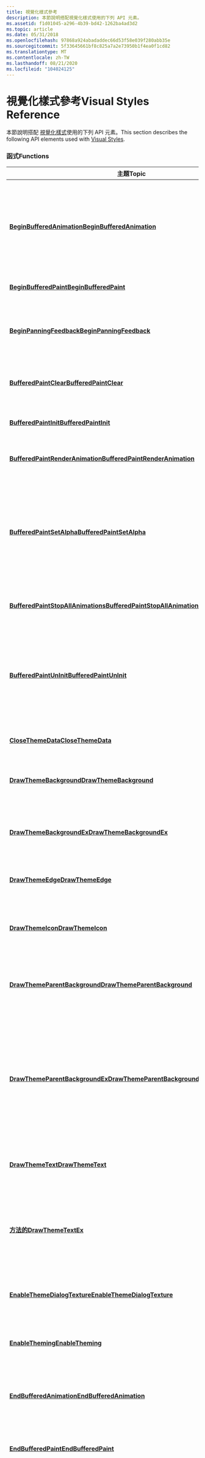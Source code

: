 ```yaml
---
title: 視覺化樣式參考
description: 本節說明搭配視覺化樣式使用的下列 API 元素。
ms.assetid: f1d01045-a296-4b39-bd42-1262ba4ad3d2
ms.topic: article
ms.date: 05/31/2018
ms.openlocfilehash: 97868a924abadaddec66d53f58e039f280abb35e
ms.sourcegitcommit: 5f33645661bf8c825a7a2e73950b1f4ea0f1cd82
ms.translationtype: MT
ms.contentlocale: zh-TW
ms.lasthandoff: 08/21/2020
ms.locfileid: "104024125"
---
```

# <a name="visual-styles-reference"></a><span data-ttu-id="941e0-103">視覺化樣式參考</span><span class="sxs-lookup"><span data-stu-id="941e0-103">Visual Styles Reference</span></span>

<span data-ttu-id="941e0-104">本節說明搭配 [視覺化樣式](themes-overview.md)使用的下列 API 元素。</span><span class="sxs-lookup"><span data-stu-id="941e0-104">This section describes the following API elements used with [Visual Styles](themes-overview.md).</span></span>

### <a name="functions"></a><span data-ttu-id="941e0-105">函式</span><span class="sxs-lookup"><span data-stu-id="941e0-105">Functions</span></span>



| <span data-ttu-id="941e0-106">主題</span><span class="sxs-lookup"><span data-stu-id="941e0-106">Topic</span></span>                                                                                  | <span data-ttu-id="941e0-107">目錄</span><span class="sxs-lookup"><span data-stu-id="941e0-107">Contents</span></span>                                                                                                                                                                                                                           |
|----------------------------------------------------------------------------------------|------------------------------------------------------------------------------------------------------------------------------------------------------------------------------------------------------------------------------------|
| [<span data-ttu-id="941e0-108">**BeginBufferedAnimation**</span><span class="sxs-lookup"><span data-stu-id="941e0-108">**BeginBufferedAnimation**</span></span>](/windows/desktop/api/Uxtheme/nf-uxtheme-beginbufferedanimation)                               | <span data-ttu-id="941e0-109">開始緩衝的動畫作業。</span><span class="sxs-lookup"><span data-stu-id="941e0-109">Begins a buffered animation operation.</span></span> <span data-ttu-id="941e0-110">動畫的組成是在指定的一段時間內，兩個緩衝區的內容之間的交叉淡化。</span><span class="sxs-lookup"><span data-stu-id="941e0-110">The animation consists of a cross-fade between the contents of two buffers over a specified period of time.</span></span> <br/>                                                                     |
| [<span data-ttu-id="941e0-111">**BeginBufferedPaint**</span><span class="sxs-lookup"><span data-stu-id="941e0-111">**BeginBufferedPaint**</span></span>](/windows/desktop/api/Uxtheme/nf-uxtheme-beginbufferedpaint)                                       | <span data-ttu-id="941e0-112">開始緩衝的繪製作業。</span><span class="sxs-lookup"><span data-stu-id="941e0-112">Begins a buffered paint operation.</span></span><br/>                                                                                                                                                                                      |
| [<span data-ttu-id="941e0-113">**BeginPanningFeedback**</span><span class="sxs-lookup"><span data-stu-id="941e0-113">**BeginPanningFeedback**</span></span>](/windows/desktop/api/Uxtheme/nf-uxtheme-beginpanningfeedback)                                   | <span data-ttu-id="941e0-114">通知系統傳送有關移動流覽手勢所影響之目標視窗的意見反應。</span><span class="sxs-lookup"><span data-stu-id="941e0-114">Notifies the system to send feedback about a target window affected by panning gestures.</span></span> <br/>                                                                                                                               |
| [<span data-ttu-id="941e0-115">**BufferedPaintClear**</span><span class="sxs-lookup"><span data-stu-id="941e0-115">**BufferedPaintClear**</span></span>](/windows/desktop/api/Uxtheme/nf-uxtheme-bufferedpaintclear)                                       | <span data-ttu-id="941e0-116">清除緩衝區中指定的矩形以 ARGB = {0,0,0,0} 。</span><span class="sxs-lookup"><span data-stu-id="941e0-116">Clears a specified rectangle in the buffer to ARGB = {0,0,0,0}.</span></span><br/>                                                                                                                                                         |
| [<span data-ttu-id="941e0-117">**BufferedPaintInit**</span><span class="sxs-lookup"><span data-stu-id="941e0-117">**BufferedPaintInit**</span></span>](/windows/desktop/api/Uxtheme/nf-uxtheme-bufferedpaintinit)                                         | <span data-ttu-id="941e0-118">初始化目前線程的緩衝繪製。</span><span class="sxs-lookup"><span data-stu-id="941e0-118">Initialize buffered painting for the current thread.</span></span><br/>                                                                                                                                                                    |
| [<span data-ttu-id="941e0-119">**BufferedPaintRenderAnimation**</span><span class="sxs-lookup"><span data-stu-id="941e0-119">**BufferedPaintRenderAnimation**</span></span>](/windows/desktop/api/Uxtheme/nf-uxtheme-bufferedpaintrenderanimation)                   | <span data-ttu-id="941e0-120">繪製緩衝油漆動畫的下一個畫面格。</span><span class="sxs-lookup"><span data-stu-id="941e0-120">Paints the next frame of a buffered paint animation.</span></span><br/>                                                                                                                                                                    |
| [<span data-ttu-id="941e0-121">**BufferedPaintSetAlpha**</span><span class="sxs-lookup"><span data-stu-id="941e0-121">**BufferedPaintSetAlpha**</span></span>](/windows/desktop/api/Uxtheme/nf-uxtheme-bufferedpaintsetalpha)                                 | <span data-ttu-id="941e0-122">將 Alpha 設定為給定矩形中的指定值。</span><span class="sxs-lookup"><span data-stu-id="941e0-122">Sets the alpha to a specified value in a given rectangle.</span></span> <span data-ttu-id="941e0-123">Alpha 會控制與緩衝區混合到目的地目標裝置內容 (DC) 時所套用的透明度量。</span><span class="sxs-lookup"><span data-stu-id="941e0-123">The alpha controls the amount of transparency applied when blending with the buffer onto the destination target device context (DC).</span></span> <br/>                         |
| [<span data-ttu-id="941e0-124">**BufferedPaintStopAllAnimations**</span><span class="sxs-lookup"><span data-stu-id="941e0-124">**BufferedPaintStopAllAnimations**</span></span>](/windows/desktop/api/Uxtheme/nf-uxtheme-bufferedpaintstopallanimations)               | <span data-ttu-id="941e0-125">停止指定視窗的所有緩衝動畫。</span><span class="sxs-lookup"><span data-stu-id="941e0-125">Stops all buffered animations for the given window.</span></span><br/>                                                                                                                                                                     |
| [<span data-ttu-id="941e0-126">**BufferedPaintUnInit**</span><span class="sxs-lookup"><span data-stu-id="941e0-126">**BufferedPaintUnInit**</span></span>](/windows/desktop/api/Uxtheme/nf-uxtheme-bufferedpaintuninit)                                     | <span data-ttu-id="941e0-127">關閉目前線程的已緩衝繪製。</span><span class="sxs-lookup"><span data-stu-id="941e0-127">Closes down buffered painting for the current thread.</span></span> <span data-ttu-id="941e0-128">不再需要呼叫 [**BeginBufferedPaint**](/windows/desktop/api/Uxtheme/nf-uxtheme-beginbufferedpaint)之後，呼叫 [**BufferedPaintInit**](/windows/desktop/api/Uxtheme/nf-uxtheme-bufferedpaintinit)的每個呼叫一次。</span><span class="sxs-lookup"><span data-stu-id="941e0-128">Called once for each call to [**BufferedPaintInit**](/windows/desktop/api/Uxtheme/nf-uxtheme-bufferedpaintinit) after calls to [**BeginBufferedPaint**](/windows/desktop/api/Uxtheme/nf-uxtheme-beginbufferedpaint) are no longer needed.</span></span><br/> |
| [<span data-ttu-id="941e0-129">**CloseThemeData**</span><span class="sxs-lookup"><span data-stu-id="941e0-129">**CloseThemeData**</span></span>](/windows/desktop/api/Uxtheme/nf-uxtheme-closethemedata)                                               | <span data-ttu-id="941e0-130">關閉主題資料控制碼。</span><span class="sxs-lookup"><span data-stu-id="941e0-130">Closes the theme data handle.</span></span><br/>                                                                                                                                                                                           |
| [<span data-ttu-id="941e0-131">**DrawThemeBackground**</span><span class="sxs-lookup"><span data-stu-id="941e0-131">**DrawThemeBackground**</span></span>](/windows/desktop/api/Uxtheme/nf-uxtheme-drawthemebackground)                                     | <span data-ttu-id="941e0-132">繪製指定控制群組件的視覺化樣式所定義的框線和填滿。</span><span class="sxs-lookup"><span data-stu-id="941e0-132">Draws the border and fill defined by the visual style for the specified control part.</span></span><br/>                                                                                                                                   |
| [<span data-ttu-id="941e0-133">**DrawThemeBackgroundEx**</span><span class="sxs-lookup"><span data-stu-id="941e0-133">**DrawThemeBackgroundEx**</span></span>](/windows/desktop/api/Uxtheme/nf-uxtheme-drawthemebackgroundex)                                 | <span data-ttu-id="941e0-134">繪製指定控制群組件的視覺化樣式所定義的背景影像。</span><span class="sxs-lookup"><span data-stu-id="941e0-134">Draws the background image defined by the visual style for the specified control part.</span></span><br/>                                                                                                                                  |
| [<span data-ttu-id="941e0-135">**DrawThemeEdge**</span><span class="sxs-lookup"><span data-stu-id="941e0-135">**DrawThemeEdge**</span></span>](/windows/desktop/api/Uxtheme/nf-uxtheme-drawthemeedge)                                                 | <span data-ttu-id="941e0-136">繪製由矩形的視覺化樣式所定義的一或多個邊緣。</span><span class="sxs-lookup"><span data-stu-id="941e0-136">Draws one or more edges defined by the visual style of a rectangle.</span></span><br/>                                                                                                                                                     |
| [<span data-ttu-id="941e0-137">**DrawThemeIcon**</span><span class="sxs-lookup"><span data-stu-id="941e0-137">**DrawThemeIcon**</span></span>](/windows/desktop/api/Uxtheme/nf-uxtheme-drawthemeicon)                                                 | <span data-ttu-id="941e0-138">使用視覺化樣式所定義的圖示效果，從影像清單中繪製影像。</span><span class="sxs-lookup"><span data-stu-id="941e0-138">Draws an image from an image list with the icon effect defined by the visual style.</span></span><br/>                                                                                                                                     |
| [<span data-ttu-id="941e0-139">**DrawThemeParentBackground**</span><span class="sxs-lookup"><span data-stu-id="941e0-139">**DrawThemeParentBackground**</span></span>](/windows/desktop/api/Uxtheme/nf-uxtheme-drawthemeparentbackground)                         | <span data-ttu-id="941e0-140">繪製部分透明或 Alpha 混合子控制項所涵蓋之父控制項的部分。</span><span class="sxs-lookup"><span data-stu-id="941e0-140">Draws the part of a parent control that is covered by a partially-transparent or alpha-blended child control.</span></span><br/>                                                                                                           |
| [<span data-ttu-id="941e0-141">**DrawThemeParentBackgroundEx**</span><span class="sxs-lookup"><span data-stu-id="941e0-141">**DrawThemeParentBackgroundEx**</span></span>](/windows/desktop/api/Uxtheme/nf-uxtheme-drawthemeparentbackgroundex)                     | <span data-ttu-id="941e0-142">由部分透明或 Alpha 混合的子控制項使用，以便在其顯示的前方繪製其父系的部分。</span><span class="sxs-lookup"><span data-stu-id="941e0-142">Used by partially-transparent or alpha-blended child controls to draw the part of their parent in front of which they appear.</span></span> <span data-ttu-id="941e0-143">傳送 WM \_ ERASEBKGND 訊息，後面接著 wm \_ PRINTCLIENT。</span><span class="sxs-lookup"><span data-stu-id="941e0-143">Sends a WM\_ERASEBKGND message followed by a WM\_PRINTCLIENT.</span></span><br/>                             |
| [<span data-ttu-id="941e0-144">**DrawThemeText**</span><span class="sxs-lookup"><span data-stu-id="941e0-144">**DrawThemeText**</span></span>](/windows/desktop/api/Uxtheme/nf-uxtheme-drawthemetext)                                                 | <span data-ttu-id="941e0-145">使用視覺化樣式所定義的色彩和字型來繪製文字。</span><span class="sxs-lookup"><span data-stu-id="941e0-145">Draws text using the color and font defined by the visual style.</span></span><br/>                                                                                                                                                        |
| [<span data-ttu-id="941e0-146">**方法的**</span><span class="sxs-lookup"><span data-stu-id="941e0-146">**DrawThemeTextEx**</span></span>](/windows/desktop/api/Uxtheme/nf-uxtheme-drawthemetextex)                                             | <span data-ttu-id="941e0-147">使用視覺化樣式所定義的色彩和字型來繪製文字。</span><span class="sxs-lookup"><span data-stu-id="941e0-147">Draws text using the color and font defined by the visual style.</span></span> <span data-ttu-id="941e0-148">藉由允許其他文字格式選項來擴充 [**DrawThemeText**](/windows/desktop/api/Uxtheme/nf-uxtheme-drawthemetext) 。</span><span class="sxs-lookup"><span data-stu-id="941e0-148">Extends [**DrawThemeText**](/windows/desktop/api/Uxtheme/nf-uxtheme-drawthemetext) by allowing additional text format options.</span></span><br/>                                                             |
| [<span data-ttu-id="941e0-149">**EnableThemeDialogTexture**</span><span class="sxs-lookup"><span data-stu-id="941e0-149">**EnableThemeDialogTexture**</span></span>](/windows/desktop/api/Uxtheme/nf-uxtheme-enablethemedialogtexture)                           | <span data-ttu-id="941e0-150">啟用或停用對話方塊視窗背景的視覺化樣式。</span><span class="sxs-lookup"><span data-stu-id="941e0-150">Enables or disables the visual style of a dialog window's background.</span></span><br/>                                                                                                                                                   |
| [<span data-ttu-id="941e0-151">**EnableTheming**</span><span class="sxs-lookup"><span data-stu-id="941e0-151">**EnableTheming**</span></span>](/windows/desktop/api/Uxtheme/nf-uxtheme-enabletheming)                                                 | <span data-ttu-id="941e0-152">在目前的和更新的會話中，啟用或停用目前使用者的視覺化樣式。</span><span class="sxs-lookup"><span data-stu-id="941e0-152">Enables or disables visual styles for the current user in the current and later sessions.</span></span><br/>                                                                                                                               |
| [<span data-ttu-id="941e0-153">**EndBufferedAnimation**</span><span class="sxs-lookup"><span data-stu-id="941e0-153">**EndBufferedAnimation**</span></span>](/windows/desktop/api/Uxtheme/nf-uxtheme-endbufferedanimation)                                   | <span data-ttu-id="941e0-154">呈現緩衝動畫作業的第一個畫面格，並啟動動畫計時器。</span><span class="sxs-lookup"><span data-stu-id="941e0-154">Renders the first frame of a buffered animation operation and starts the animation timer.</span></span><br/>                                                                                                                               |
| [<span data-ttu-id="941e0-155">**EndBufferedPaint**</span><span class="sxs-lookup"><span data-stu-id="941e0-155">**EndBufferedPaint**</span></span>](/windows/desktop/api/Uxtheme/nf-uxtheme-endbufferedpaint)                                           | <span data-ttu-id="941e0-156">完成已緩衝處理的繪製作業，並釋出相關聯的緩衝油漆控制碼。</span><span class="sxs-lookup"><span data-stu-id="941e0-156">Completes a buffered paint operation and frees the associated buffered paint handle.</span></span><br/>                                                                                                                                    |
| [<span data-ttu-id="941e0-157">**EndPanningFeedback**</span><span class="sxs-lookup"><span data-stu-id="941e0-157">**EndPanningFeedback**</span></span>](/windows/desktop/api/Uxtheme/nf-uxtheme-endpanningfeedback)                                       | <span data-ttu-id="941e0-158">終止正在處理或由 [**BeginPanningFeedback**](/windows/desktop/api/Uxtheme/nf-uxtheme-beginpanningfeedback) 和 [**UpdatePanningFeedback**](/windows/desktop/api/Uxtheme/nf-uxtheme-updatepanningfeedback)設定的任何現有動畫。</span><span class="sxs-lookup"><span data-stu-id="941e0-158">Terminates any existing animation that was in process or set up by [**BeginPanningFeedback**](/windows/desktop/api/Uxtheme/nf-uxtheme-beginpanningfeedback) and [**UpdatePanningFeedback**](/windows/desktop/api/Uxtheme/nf-uxtheme-updatepanningfeedback).</span></span> <br/>                                    |
| [<span data-ttu-id="941e0-159">**GetBufferedPaintBits**</span><span class="sxs-lookup"><span data-stu-id="941e0-159">**GetBufferedPaintBits**</span></span>](/windows/desktop/api/Uxtheme/nf-uxtheme-getbufferedpaintbits)                                   | <span data-ttu-id="941e0-160">如果緩衝區是與裝置無關的點陣圖 (DIB) ，則擷取緩衝區點陣圖的指標。</span><span class="sxs-lookup"><span data-stu-id="941e0-160">Retrieves a pointer to the buffer bitmap if the buffer is a device-independent bitmap (DIB).</span></span><br/>                                                                                                                            |
| [<span data-ttu-id="941e0-161">**GetBufferedPaintDC**</span><span class="sxs-lookup"><span data-stu-id="941e0-161">**GetBufferedPaintDC**</span></span>](/windows/desktop/api/Uxtheme/nf-uxtheme-getbufferedpaintdc)                                       | <span data-ttu-id="941e0-162">取得油漆 DC。</span><span class="sxs-lookup"><span data-stu-id="941e0-162">Gets the paint DC.</span></span> <span data-ttu-id="941e0-163">這是 [**BeginBufferedPaint**](/windows/desktop/api/Uxtheme/nf-uxtheme-beginbufferedpaint)所取出的相同值。</span><span class="sxs-lookup"><span data-stu-id="941e0-163">This is the same value retrieved by [**BeginBufferedPaint**](/windows/desktop/api/Uxtheme/nf-uxtheme-beginbufferedpaint).</span></span><br/>                                                                                                                |
| [<span data-ttu-id="941e0-164">**GetBufferedPaintTargetDC**</span><span class="sxs-lookup"><span data-stu-id="941e0-164">**GetBufferedPaintTargetDC**</span></span>](/windows/desktop/api/Uxtheme/nf-uxtheme-getbufferedpainttargetdc)                           | <span data-ttu-id="941e0-165">抓取目標 DC。</span><span class="sxs-lookup"><span data-stu-id="941e0-165">Retrieves the target DC.</span></span> <br/>                                                                                                                                                                                               |
| [<span data-ttu-id="941e0-166">**GetBufferedPaintTargetRect**</span><span class="sxs-lookup"><span data-stu-id="941e0-166">**GetBufferedPaintTargetRect**</span></span>](/windows/desktop/api/Uxtheme/nf-uxtheme-getbufferedpainttargetrect)                       | <span data-ttu-id="941e0-167">抓取 BeginBufferedPaint 所指定的目標矩形。</span><span class="sxs-lookup"><span data-stu-id="941e0-167">Retrieves the target rectangle specified by BeginBufferedPaint.</span></span><br/>                                                                                                                                                         |
| [<span data-ttu-id="941e0-168">**GetCurrentThemeName**</span><span class="sxs-lookup"><span data-stu-id="941e0-168">**GetCurrentThemeName**</span></span>](/windows/desktop/api/Uxtheme/nf-uxtheme-getcurrentthemename)                                     | <span data-ttu-id="941e0-169">抓取目前視覺效果樣式的名稱，並選擇性地取出色彩配置名稱和大小名稱。</span><span class="sxs-lookup"><span data-stu-id="941e0-169">Retrieves the name of the current visual style, and optionally retrieves the color scheme name and size name.</span></span><br/>                                                                                                           |
| [<span data-ttu-id="941e0-170">**GetThemeAppProperties**</span><span class="sxs-lookup"><span data-stu-id="941e0-170">**GetThemeAppProperties**</span></span>](/windows/desktop/api/Uxtheme/nf-uxtheme-getthemeappproperties)                                 | <span data-ttu-id="941e0-171">抓取可控制如何在目前應用程式中套用視覺化樣式的屬性旗標。</span><span class="sxs-lookup"><span data-stu-id="941e0-171">Retrieves the property flags that control how visual styles are applied in the current application.</span></span><br/>                                                                                                                     |
| [<span data-ttu-id="941e0-172">**GetThemeBackgroundContentRect**</span><span class="sxs-lookup"><span data-stu-id="941e0-172">**GetThemeBackgroundContentRect**</span></span>](/windows/desktop/api/Uxtheme/nf-uxtheme-getthemebackgroundcontentrect)                 | <span data-ttu-id="941e0-173">針對視覺效果樣式所定義的背景，抓取內容區域的大小。</span><span class="sxs-lookup"><span data-stu-id="941e0-173">Retrieves the size of the content area for the background defined by the visual style.</span></span><br/>                                                                                                                                  |
| [<span data-ttu-id="941e0-174">**GetThemeBackgroundExtent**</span><span class="sxs-lookup"><span data-stu-id="941e0-174">**GetThemeBackgroundExtent**</span></span>](/windows/desktop/api/Uxtheme/nf-uxtheme-getthemebackgroundextent)                           | <span data-ttu-id="941e0-175">根據指定的內容區域，計算背景的大小和位置（視覺化樣式所定義）。</span><span class="sxs-lookup"><span data-stu-id="941e0-175">Calculates the size and location of the background, defined by the visual style, given the content area.</span></span><br/>                                                                                                                |
| [<span data-ttu-id="941e0-176">**GetThemeBackgroundRegion**</span><span class="sxs-lookup"><span data-stu-id="941e0-176">**GetThemeBackgroundRegion**</span></span>](/windows/desktop/api/Uxtheme/nf-uxtheme-getthemebackgroundregion)                           | <span data-ttu-id="941e0-177">針對以指定矩形限定的一般或部分透明背景計算區域。</span><span class="sxs-lookup"><span data-stu-id="941e0-177">Computes the region for a regular or partially transparent background that is bounded by a specified rectangle.</span></span><br/>                                                                                                         |
| [<span data-ttu-id="941e0-178">**GetThemeBitmap**</span><span class="sxs-lookup"><span data-stu-id="941e0-178">**GetThemeBitmap**</span></span>](/windows/desktop/api/Uxtheme/nf-uxtheme-getthemebitmap)                                               | <span data-ttu-id="941e0-179">抓取與特定主題、元件、狀態和屬性相關聯的點陣圖。</span><span class="sxs-lookup"><span data-stu-id="941e0-179">Retrieves the bitmap associated with a particular theme, part, state, and property.</span></span><br/>                                                                                                                                     |
| [<span data-ttu-id="941e0-180">**GetThemeBool**</span><span class="sxs-lookup"><span data-stu-id="941e0-180">**GetThemeBool**</span></span>](/windows/desktop/api/Uxtheme/nf-uxtheme-getthemebool)                                                   | <span data-ttu-id="941e0-181">從主題資料的 SysMetrics 區段中，抓取 **BOOL** 屬性的值。</span><span class="sxs-lookup"><span data-stu-id="941e0-181">Retrieves the value of a **BOOL** property from the SysMetrics section of theme data.</span></span><br/>                                                                                                                                   |
| [<span data-ttu-id="941e0-182">**GetThemeColor**</span><span class="sxs-lookup"><span data-stu-id="941e0-182">**GetThemeColor**</span></span>](/windows/desktop/api/Uxtheme/nf-uxtheme-getthemecolor)                                                 | <span data-ttu-id="941e0-183">抓取 color 屬性的值。</span><span class="sxs-lookup"><span data-stu-id="941e0-183">Retrieves the value of a color property.</span></span><br/>                                                                                                                                                                                |
| [<span data-ttu-id="941e0-184">**GetThemeDocumentationProperty**</span><span class="sxs-lookup"><span data-stu-id="941e0-184">**GetThemeDocumentationProperty**</span></span>](/windows/desktop/api/Uxtheme/nf-uxtheme-getthemedocumentationproperty)                 | <span data-ttu-id="941e0-185">從指定主題檔案的檔區段中，抓取主題屬性的值。</span><span class="sxs-lookup"><span data-stu-id="941e0-185">Retrieves the value for a theme property from the documentation section of the specified theme file.</span></span><br/>                                                                                                                    |
| [<span data-ttu-id="941e0-186">**GetThemeEnumValue**</span><span class="sxs-lookup"><span data-stu-id="941e0-186">**GetThemeEnumValue**</span></span>](/windows/desktop/api/Uxtheme/nf-uxtheme-getthemeenumvalue)                                         | <span data-ttu-id="941e0-187">捕獲列舉型別屬性的值。</span><span class="sxs-lookup"><span data-stu-id="941e0-187">Retrieves the value of an enumerated type property.</span></span><br/>                                                                                                                                                                     |
| [<span data-ttu-id="941e0-188">**GetThemeFilename**</span><span class="sxs-lookup"><span data-stu-id="941e0-188">**GetThemeFilename**</span></span>](/windows/desktop/api/Uxtheme/nf-uxtheme-getthemefilename)                                           | <span data-ttu-id="941e0-189">捕獲 filename 屬性的值。</span><span class="sxs-lookup"><span data-stu-id="941e0-189">Retrieves the value of a filename property.</span></span><br/>                                                                                                                                                                             |
| [<span data-ttu-id="941e0-190">**GetThemeFont**</span><span class="sxs-lookup"><span data-stu-id="941e0-190">**GetThemeFont**</span></span>](/windows/desktop/api/Uxtheme/nf-uxtheme-getthemefont)                                                   | <span data-ttu-id="941e0-191">抓取字型屬性的值。</span><span class="sxs-lookup"><span data-stu-id="941e0-191">Retrieves the value of a font property.</span></span> <br/>                                                                                                                                                                                |
| [<span data-ttu-id="941e0-192">**GetThemeInt**</span><span class="sxs-lookup"><span data-stu-id="941e0-192">**GetThemeInt**</span></span>](/windows/desktop/api/Uxtheme/nf-uxtheme-getthemeint)                                                     | <span data-ttu-id="941e0-193">捕獲 **int** 屬性的值。</span><span class="sxs-lookup"><span data-stu-id="941e0-193">Retrieves the value of an **int** property.</span></span><br/>                                                                                                                                                                             |
| [<span data-ttu-id="941e0-194">**GetThemeIntList**</span><span class="sxs-lookup"><span data-stu-id="941e0-194">**GetThemeIntList**</span></span>](/windows/desktop/api/UxTheme/nf-uxtheme-getthemeintlist)                                             | <span data-ttu-id="941e0-195">從視覺化樣式抓取 **int** 資料的清單。</span><span class="sxs-lookup"><span data-stu-id="941e0-195">Retrieves a list of **int** data from a visual style.</span></span><br/>                                                                                                                                                                   |
| [<span data-ttu-id="941e0-196">**GetThemeMargins**</span><span class="sxs-lookup"><span data-stu-id="941e0-196">**GetThemeMargins**</span></span>](/windows/desktop/api/Uxtheme/nf-uxtheme-getthememargins)                                             | <span data-ttu-id="941e0-197">抓取 [**邊界**](/windows/desktop/api/Uxtheme/ns-uxtheme-margins) 屬性的值。</span><span class="sxs-lookup"><span data-stu-id="941e0-197">Retrieves the value of a [**MARGINS**](/windows/desktop/api/Uxtheme/ns-uxtheme-margins) property.</span></span><br/>                                                                                                                                                           |
| [<span data-ttu-id="941e0-198">**GetThemeMetric**</span><span class="sxs-lookup"><span data-stu-id="941e0-198">**GetThemeMetric**</span></span>](/windows/desktop/api/Uxtheme/nf-uxtheme-getthememetric)                                               | <span data-ttu-id="941e0-199">抓取度量屬性的值。</span><span class="sxs-lookup"><span data-stu-id="941e0-199">Retrieves the value of a metric property.</span></span><br/>                                                                                                                                                                               |
| [<span data-ttu-id="941e0-200">**GetThemePartSize**</span><span class="sxs-lookup"><span data-stu-id="941e0-200">**GetThemePartSize**</span></span>](/windows/desktop/api/Uxtheme/nf-uxtheme-getthemepartsize)                                           | <span data-ttu-id="941e0-201">計算視覺化樣式所定義之元件的原始大小。</span><span class="sxs-lookup"><span data-stu-id="941e0-201">Calculates the original size of the part defined by a visual style.</span></span><br/>                                                                                                                                                     |
| [<span data-ttu-id="941e0-202">**GetThemePosition**</span><span class="sxs-lookup"><span data-stu-id="941e0-202">**GetThemePosition**</span></span>](/windows/desktop/api/Uxtheme/nf-uxtheme-getthemeposition)                                           | <span data-ttu-id="941e0-203">捕獲 position 屬性的值。</span><span class="sxs-lookup"><span data-stu-id="941e0-203">Retrieves the value of a position property.</span></span><br/>                                                                                                                                                                             |
| [<span data-ttu-id="941e0-204">**GetThemePropertyOrigin**</span><span class="sxs-lookup"><span data-stu-id="941e0-204">**GetThemePropertyOrigin**</span></span>](/windows/desktop/api/Uxtheme/nf-uxtheme-getthemepropertyorigin)                               | <span data-ttu-id="941e0-205">抓取屬性之主題屬性定義的位置。</span><span class="sxs-lookup"><span data-stu-id="941e0-205">Retrieves the location of the theme property definition for a property.</span></span> <br/>                                                                                                                                                |
| [<span data-ttu-id="941e0-206">**GetThemeRect**</span><span class="sxs-lookup"><span data-stu-id="941e0-206">**GetThemeRect**</span></span>](/windows/desktop/api/Uxtheme/nf-uxtheme-getthemerect)                                                   | <span data-ttu-id="941e0-207">抓取 [**RECT**](/previous-versions//dd162897(v=vs.85)) 屬性的值。</span><span class="sxs-lookup"><span data-stu-id="941e0-207">Retrieves the value of a [**RECT**](/previous-versions//dd162897(v=vs.85)) property.</span></span><br/>                                                                                                                                                                 |
| [<span data-ttu-id="941e0-208">**GetThemeStream**</span><span class="sxs-lookup"><span data-stu-id="941e0-208">**GetThemeStream**</span></span>](/windows/desktop/api/Uxtheme/nf-uxtheme-getthemestream)                                               | <span data-ttu-id="941e0-209">從指定的元件、狀態和屬性開始，抓取對應至指定之主題的資料流程。</span><span class="sxs-lookup"><span data-stu-id="941e0-209">Retrieves a data stream corresponding to a specified theme, starting from a specified part, state, and property.</span></span><br/>                                                                                                        |
| [<span data-ttu-id="941e0-210">**GetThemeString**</span><span class="sxs-lookup"><span data-stu-id="941e0-210">**GetThemeString**</span></span>](/windows/desktop/api/Uxtheme/nf-uxtheme-getthemestring)                                               | <span data-ttu-id="941e0-211">抓取字串屬性的值。</span><span class="sxs-lookup"><span data-stu-id="941e0-211">Retrieves the value of a string property.</span></span><br/>                                                                                                                                                                               |
| [<span data-ttu-id="941e0-212">**GetThemeSysBool**</span><span class="sxs-lookup"><span data-stu-id="941e0-212">**GetThemeSysBool**</span></span>](/windows/desktop/api/Uxtheme/nf-uxtheme-getthemesysbool)                                             | <span data-ttu-id="941e0-213">捕獲系統度量的布林值。</span><span class="sxs-lookup"><span data-stu-id="941e0-213">Retrieves the Boolean value of a system metric.</span></span><br/>                                                                                                                                                                         |
| [<span data-ttu-id="941e0-214">**GetThemeSysColor**</span><span class="sxs-lookup"><span data-stu-id="941e0-214">**GetThemeSysColor**</span></span>](/windows/desktop/api/Uxtheme/nf-uxtheme-getthemesyscolor)                                           | <span data-ttu-id="941e0-215">捕獲系統色彩的值。</span><span class="sxs-lookup"><span data-stu-id="941e0-215">Retrieves the value of a system color.</span></span><br/>                                                                                                                                                                                  |
| [<span data-ttu-id="941e0-216">**GetThemeSysColorBrush**</span><span class="sxs-lookup"><span data-stu-id="941e0-216">**GetThemeSysColorBrush**</span></span>](/windows/desktop/api/Uxtheme/nf-uxtheme-getthemesyscolorbrush)                                 | <span data-ttu-id="941e0-217">捕獲系統色彩筆刷。</span><span class="sxs-lookup"><span data-stu-id="941e0-217">Retrieves a system color brush.</span></span><br/>                                                                                                                                                                                         |
| [<span data-ttu-id="941e0-218">**GetThemeSysFont**</span><span class="sxs-lookup"><span data-stu-id="941e0-218">**GetThemeSysFont**</span></span>](/windows/desktop/api/Uxtheme/nf-uxtheme-getthemesysfont)                                             | <span data-ttu-id="941e0-219">捕獲系統字型的 [**LOGFONT**](/windows/win32/api/wingdi/ns-wingdi-logfonta) 。</span><span class="sxs-lookup"><span data-stu-id="941e0-219">Retrieves the [**LOGFONT**](/windows/win32/api/wingdi/ns-wingdi-logfonta) of a system font.</span></span><br/>                                                                                                                                                              |
| [<span data-ttu-id="941e0-220">**GetThemeSysInt**</span><span class="sxs-lookup"><span data-stu-id="941e0-220">**GetThemeSysInt**</span></span>](/windows/desktop/api/Uxtheme/nf-uxtheme-getthemesysint)                                               | <span data-ttu-id="941e0-221">捕獲系統 **int** 的值。</span><span class="sxs-lookup"><span data-stu-id="941e0-221">Retrieves the value of a system **int**.</span></span> <br/>                                                                                                                                                                               |
| [<span data-ttu-id="941e0-222">**GetThemeSysSize**</span><span class="sxs-lookup"><span data-stu-id="941e0-222">**GetThemeSysSize**</span></span>](/windows/desktop/api/Uxtheme/nf-uxtheme-getthemesyssize)                                             | <span data-ttu-id="941e0-223">從主題資料抓取系統大小度量的值。</span><span class="sxs-lookup"><span data-stu-id="941e0-223">Retrieves the value of a system size metric from theme data.</span></span><br/>                                                                                                                                                            |
| [<span data-ttu-id="941e0-224">**GetThemeSysString**</span><span class="sxs-lookup"><span data-stu-id="941e0-224">**GetThemeSysString**</span></span>](/windows/desktop/api/Uxtheme/nf-uxtheme-getthemesysstring)                                         | <span data-ttu-id="941e0-225">捕獲系統字串的值。</span><span class="sxs-lookup"><span data-stu-id="941e0-225">Retrieves the value of a system string.</span></span> <br/>                                                                                                                                                                                |
| [<span data-ttu-id="941e0-226">**GetThemeTextExtent**</span><span class="sxs-lookup"><span data-stu-id="941e0-226">**GetThemeTextExtent**</span></span>](/windows/desktop/api/Uxtheme/nf-uxtheme-getthemetextextent)                                       | <span data-ttu-id="941e0-227">當以視覺化樣式字型呈現時，計算指定文字的大小和位置。</span><span class="sxs-lookup"><span data-stu-id="941e0-227">Calculates the size and location of the specified text when rendered in the visual style font.</span></span><br/>                                                                                                                          |
| [<span data-ttu-id="941e0-228">**GetThemeTextMetrics**</span><span class="sxs-lookup"><span data-stu-id="941e0-228">**GetThemeTextMetrics**</span></span>](/windows/desktop/api/Uxtheme/nf-uxtheme-getthemetextmetrics)                                     | <span data-ttu-id="941e0-229">抓取特定元件的視覺化樣式所指定字型的相關資訊。</span><span class="sxs-lookup"><span data-stu-id="941e0-229">Retrieves information about the font specified by a visual style for a particular part.</span></span><br/>                                                                                                                                 |
| [<span data-ttu-id="941e0-230">**GetThemeTransitionDuration**</span><span class="sxs-lookup"><span data-stu-id="941e0-230">**GetThemeTransitionDuration**</span></span>](/windows/desktop/api/Uxtheme/nf-uxtheme-getthemetransitionduration)                       | <span data-ttu-id="941e0-231">取得指定之轉換的持續時間。</span><span class="sxs-lookup"><span data-stu-id="941e0-231">Gets the duration for the specified transition.</span></span><br/>                                                                                                                                                                         |
| [<span data-ttu-id="941e0-232">**GetWindowTheme**</span><span class="sxs-lookup"><span data-stu-id="941e0-232">**GetWindowTheme**</span></span>](/windows/desktop/api/Uxtheme/nf-uxtheme-getwindowtheme)                                               | <span data-ttu-id="941e0-233">抓取已套用視覺化樣式之視窗的主題控制碼。</span><span class="sxs-lookup"><span data-stu-id="941e0-233">Retrieves a theme handle to a window that has visual styles applied.</span></span><br/>                                                                                                                                                    |
| [<span data-ttu-id="941e0-234">**HitTestThemeBackground**</span><span class="sxs-lookup"><span data-stu-id="941e0-234">**HitTestThemeBackground**</span></span>](/windows/desktop/api/Uxtheme/nf-uxtheme-hittestthemebackground)                               | <span data-ttu-id="941e0-235">抓取視覺化樣式所指定背景中某個點的點擊測試程式碼。</span><span class="sxs-lookup"><span data-stu-id="941e0-235">Retrieves a hit test code for a point in the background specified by a visual style.</span></span><br/>                                                                                                                                    |
| [<span data-ttu-id="941e0-236">**IsAppThemed**</span><span class="sxs-lookup"><span data-stu-id="941e0-236">**IsAppThemed**</span></span>](/windows/desktop/api/Uxtheme/nf-uxtheme-isappthemed)                                                     | <span data-ttu-id="941e0-237">報告目前應用程式的使用者介面是否使用視覺化樣式來顯示。</span><span class="sxs-lookup"><span data-stu-id="941e0-237">Reports whether the current application's user interface displays using visual styles.</span></span><br/>                                                                                                                                  |
| [<span data-ttu-id="941e0-238">**IsCompositionActive**</span><span class="sxs-lookup"><span data-stu-id="941e0-238">**IsCompositionActive**</span></span>](/windows/desktop/api/Uxtheme/nf-uxtheme-iscompositionactive)                                     | <span data-ttu-id="941e0-239">判斷主題是否可使用桌面視窗管理員 (DWM) 組合效果。</span><span class="sxs-lookup"><span data-stu-id="941e0-239">Determines whether Desktop Window Manager (DWM) composition effects are available to the theme.</span></span><br/>                                                                                                                         |
| [<span data-ttu-id="941e0-240">**IsThemeActive**</span><span class="sxs-lookup"><span data-stu-id="941e0-240">**IsThemeActive**</span></span>](/windows/desktop/api/Uxtheme/nf-uxtheme-isthemeactive)                                                 | <span data-ttu-id="941e0-241">測試目前應用程式的視覺化樣式是否為作用中。</span><span class="sxs-lookup"><span data-stu-id="941e0-241">Tests if a visual style for the current application is active.</span></span><br/>                                                                                                                                                          |
| [<span data-ttu-id="941e0-242">**IsThemeBackgroundPartiallyTransparent**</span><span class="sxs-lookup"><span data-stu-id="941e0-242">**IsThemeBackgroundPartiallyTransparent**</span></span>](/windows/desktop/api/Uxtheme/nf-uxtheme-isthemebackgroundpartiallytransparent) | <span data-ttu-id="941e0-243">抓取視覺化樣式指定的背景是否有透明片段或 Alpha 混合的部分。</span><span class="sxs-lookup"><span data-stu-id="941e0-243">Retrieves whether the background specified by the visual style has transparent pieces or alpha-blended pieces.</span></span><br/>                                                                                                          |
| [<span data-ttu-id="941e0-244">**IsThemeDialogTextureEnabled**</span><span class="sxs-lookup"><span data-stu-id="941e0-244">**IsThemeDialogTextureEnabled**</span></span>](/windows/desktop/api/Uxtheme/nf-uxtheme-isthemedialogtextureenabled)                     | <span data-ttu-id="941e0-245">報告指定的交談視窗是否支援背景紋理。</span><span class="sxs-lookup"><span data-stu-id="941e0-245">Reports whether a specified dialog window supports background texturing.</span></span><br/>                                                                                                                                                |
| [<span data-ttu-id="941e0-246">**IsThemePartDefined**</span><span class="sxs-lookup"><span data-stu-id="941e0-246">**IsThemePartDefined**</span></span>](/windows/desktop/api/Uxtheme/nf-uxtheme-isthemepartdefined)                                       | <span data-ttu-id="941e0-247">抓取視覺化樣式是否已針對指定的元件和狀態定義參數。</span><span class="sxs-lookup"><span data-stu-id="941e0-247">Retrieves whether a visual style has defined parameters for the specified part and state.</span></span><br/>                                                                                                                               |
| [<span data-ttu-id="941e0-248">**OpenThemeData**</span><span class="sxs-lookup"><span data-stu-id="941e0-248">**OpenThemeData**</span></span>](/windows/desktop/api/Uxtheme/nf-uxtheme-openthemedata)                                                 | <span data-ttu-id="941e0-249">開啟視窗和其相關聯類別的主題資料。</span><span class="sxs-lookup"><span data-stu-id="941e0-249">Opens the theme data for a window and its associated class.</span></span><br/>                                                                                                                                                             |
| [<span data-ttu-id="941e0-250">**OpenThemeDataEx**</span><span class="sxs-lookup"><span data-stu-id="941e0-250">**OpenThemeDataEx**</span></span>](/windows/desktop/api/Uxtheme/nf-uxtheme-openthemedataex)                                             | <span data-ttu-id="941e0-251">開啟與指定主題類別的視窗相關聯的主題資料。</span><span class="sxs-lookup"><span data-stu-id="941e0-251">Opens the theme data associated with a window for specified theme classes.</span></span><br/>                                                                                                                                              |
| [<span data-ttu-id="941e0-252">**SetThemeAppProperties**</span><span class="sxs-lookup"><span data-stu-id="941e0-252">**SetThemeAppProperties**</span></span>](/windows/desktop/api/Uxtheme/nf-uxtheme-setthemeappproperties)                                 | <span data-ttu-id="941e0-253">設定旗標，以決定如何在呼叫的應用程式中執行視覺樣式。</span><span class="sxs-lookup"><span data-stu-id="941e0-253">Sets the flags that determine how visual styles are implemented in the calling application.</span></span><br/>                                                                                                                             |
| [<span data-ttu-id="941e0-254">**SetWindowTheme**</span><span class="sxs-lookup"><span data-stu-id="941e0-254">**SetWindowTheme**</span></span>](/windows/desktop/api/Uxtheme/nf-uxtheme-setwindowtheme)                                               | <span data-ttu-id="941e0-255">使視窗使用的視覺效果樣式資訊集合，與類別一般使用的不同。</span><span class="sxs-lookup"><span data-stu-id="941e0-255">Causes a window to use a different set of visual style information than its class normally uses.</span></span><br/>                                                                                                                        |
| [<span data-ttu-id="941e0-256">**SetWindowThemeAttribute**</span><span class="sxs-lookup"><span data-stu-id="941e0-256">**SetWindowThemeAttribute**</span></span>](/windows/desktop/api/Uxtheme/nf-uxtheme-setwindowthemeattribute)                             | <span data-ttu-id="941e0-257">設定屬性，以控制如何將視覺效果樣式套用至指定的視窗。</span><span class="sxs-lookup"><span data-stu-id="941e0-257">Sets attributes to control how visual styles are applied to a specified window.</span></span><br/>                                                                                                                                         |
| [<span data-ttu-id="941e0-258">**SetWindowThemeNonClientAttributes**</span><span class="sxs-lookup"><span data-stu-id="941e0-258">**SetWindowThemeNonClientAttributes**</span></span>](/windows/desktop/api/Uxtheme/nf-uxtheme-setwindowthemenonclientattributes)         | <span data-ttu-id="941e0-259">設定非用戶端屬性，以控制如何將視覺效果樣式套用至指定的視窗。</span><span class="sxs-lookup"><span data-stu-id="941e0-259">Sets non-client attributes to control how visual styles are applied to a specified window.</span></span><br/>                                                                                                                              |
| [<span data-ttu-id="941e0-260">**UpdatePanningFeedback**</span><span class="sxs-lookup"><span data-stu-id="941e0-260">**UpdatePanningFeedback**</span></span>](/windows/desktop/api/Uxtheme/nf-uxtheme-updatepanningfeedback)                                 | <span data-ttu-id="941e0-261">針對移動流覽手勢所產生的視窗，更新其狀態的用戶端。</span><span class="sxs-lookup"><span data-stu-id="941e0-261">Updates clients about state of a window resulting from a panning gesture.</span></span> <span data-ttu-id="941e0-262">只有在 [**BeginPanningFeedback**](/windows/desktop/api/Uxtheme/nf-uxtheme-beginpanningfeedback) 呼叫之後，才能呼叫此函式。</span><span class="sxs-lookup"><span data-stu-id="941e0-262">This function can only be called after a [**BeginPanningFeedback**](/windows/desktop/api/Uxtheme/nf-uxtheme-beginpanningfeedback) call.</span></span><br/>                                           |



 

### <a name="visual-styles-structures"></a><span data-ttu-id="941e0-263">視覺化樣式結構</span><span class="sxs-lookup"><span data-stu-id="941e0-263">Visual Styles Structures</span></span>



| <span data-ttu-id="941e0-264">主題</span><span class="sxs-lookup"><span data-stu-id="941e0-264">Topic</span></span>                                             | <span data-ttu-id="941e0-265">目錄</span><span class="sxs-lookup"><span data-stu-id="941e0-265">Contents</span></span>                                                                                                                                                      |
|---------------------------------------------------|---------------------------------------------------------------------------------------------------------------------------------------------------------------|
| [<span data-ttu-id="941e0-266">**BP \_ ANIMATIONPARAMS**</span><span class="sxs-lookup"><span data-stu-id="941e0-266">**BP\_ANIMATIONPARAMS**</span></span>](/windows/desktop/api/Uxtheme/ns-uxtheme-bp_animationparams) | <span data-ttu-id="941e0-267">定義 [**BeginBufferedPaint**](/windows/desktop/api/Uxtheme/nf-uxtheme-beginbufferedpaint)所使用之 [**BP \_ PAINTPARAMS**](/windows/desktop/api/Uxtheme/ns-uxtheme-bp_paintparams)結構的動畫參數。</span><span class="sxs-lookup"><span data-stu-id="941e0-267">Defines animation parameters for the [**BP\_PAINTPARAMS**](/windows/desktop/api/Uxtheme/ns-uxtheme-bp_paintparams) structure used by [**BeginBufferedPaint**](/windows/desktop/api/Uxtheme/nf-uxtheme-beginbufferedpaint).</span></span><br/> |
| [<span data-ttu-id="941e0-268">**BP \_ PAINTPARAMS**</span><span class="sxs-lookup"><span data-stu-id="941e0-268">**BP\_PAINTPARAMS**</span></span>](/windows/desktop/api/Uxtheme/ns-uxtheme-bp_paintparams)         | <span data-ttu-id="941e0-269">定義 [**BeginBufferedPaint**](/windows/desktop/api/Uxtheme/nf-uxtheme-beginbufferedpaint)的繪製作業參數。</span><span class="sxs-lookup"><span data-stu-id="941e0-269">Defines paint operation parameters for [**BeginBufferedPaint**](/windows/desktop/api/Uxtheme/nf-uxtheme-beginbufferedpaint).</span></span><br/>                                                           |
| [<span data-ttu-id="941e0-270">**DTBGOPTS**</span><span class="sxs-lookup"><span data-stu-id="941e0-270">**DTBGOPTS**</span></span>](/windows/desktop/api/Uxtheme/ns-uxtheme-dtbgopts)                      | <span data-ttu-id="941e0-271">定義 [**DrawThemeBackgroundEx**](/windows/desktop/api/Uxtheme/nf-uxtheme-drawthemebackgroundex) 函數的選項。</span><span class="sxs-lookup"><span data-stu-id="941e0-271">Defines the options for the [**DrawThemeBackgroundEx**](/windows/desktop/api/Uxtheme/nf-uxtheme-drawthemebackgroundex) function.</span></span><br/>                                                       |
| [<span data-ttu-id="941e0-272">**DTTOPTS**</span><span class="sxs-lookup"><span data-stu-id="941e0-272">**DTTOPTS**</span></span>](/windows/desktop/api/Uxtheme/ns-uxtheme-dttopts)                        | <span data-ttu-id="941e0-273">定義 [**DrawThemeTextEx**](/windows/desktop/api/Uxtheme/nf-uxtheme-drawthemetextex) 函數的選項。</span><span class="sxs-lookup"><span data-stu-id="941e0-273">Defines the options for the [**DrawThemeTextEx**](/windows/desktop/api/Uxtheme/nf-uxtheme-drawthemetextex) function.</span></span><br/>                                                                   |
| [<span data-ttu-id="941e0-274">**INTLIST**</span><span class="sxs-lookup"><span data-stu-id="941e0-274">**INTLIST**</span></span>](/windows/desktop/api/UxTheme/ns-uxtheme-intlist)                        | <span data-ttu-id="941e0-275">包含來自視覺化樣式的 **整數** 資料項目陣列或清單。</span><span class="sxs-lookup"><span data-stu-id="941e0-275">Contains an array or list of **int** data items from a visual style.</span></span><br/>                                                                               |
| [<span data-ttu-id="941e0-276">**邊緣**</span><span class="sxs-lookup"><span data-stu-id="941e0-276">**MARGINS**</span></span>](/windows/desktop/api/Uxtheme/ns-uxtheme-margins)                        | <span data-ttu-id="941e0-277">由 [**GetThemeMargins**](/windows/desktop/api/Uxtheme/nf-uxtheme-getthememargins) 函式傳回，以定義已套用視覺化樣式的視窗邊界。</span><span class="sxs-lookup"><span data-stu-id="941e0-277">Returned by the [**GetThemeMargins**](/windows/desktop/api/Uxtheme/nf-uxtheme-getthememargins) function to define the margins of windows that have visual styles applied.</span></span><br/>              |
| [<span data-ttu-id="941e0-278">**WTA \_ 選項**</span><span class="sxs-lookup"><span data-stu-id="941e0-278">**WTA\_OPTIONS**</span></span>](/windows/desktop/api/Uxtheme/ns-uxtheme-wta_options)               | <span data-ttu-id="941e0-279">定義用來設定視窗視覺化樣式屬性的選項。</span><span class="sxs-lookup"><span data-stu-id="941e0-279">Defines options that are used to set window visual style attributes.</span></span><br/>                                                                               |



 

### <a name="enumerated-types"></a><span data-ttu-id="941e0-280">列舉類型</span><span class="sxs-lookup"><span data-stu-id="941e0-280">Enumerated Types</span></span>



| <span data-ttu-id="941e0-281">主題</span><span class="sxs-lookup"><span data-stu-id="941e0-281">Topic</span></span>                                                        | <span data-ttu-id="941e0-282">目錄</span><span class="sxs-lookup"><span data-stu-id="941e0-282">Contents</span></span>                                                                                                               |
|--------------------------------------------------------------|------------------------------------------------------------------------------------------------------------------------|
| [<span data-ttu-id="941e0-283">**PROPERTYORIGIN**</span><span class="sxs-lookup"><span data-stu-id="941e0-283">**PROPERTYORIGIN**</span></span>](/windows/desktop/api/Uxtheme/ne-uxtheme-propertyorigin)                     | <span data-ttu-id="941e0-284">由 [**GetThemePropertyOrigin**](/windows/desktop/api/Uxtheme/nf-uxtheme-getthemepropertyorigin) 傳回，以指定找到屬性的位置。</span><span class="sxs-lookup"><span data-stu-id="941e0-284">Returned by [**GetThemePropertyOrigin**](/windows/desktop/api/Uxtheme/nf-uxtheme-getthemepropertyorigin) to specify where a property was found.</span></span><br/> |
| [<span data-ttu-id="941e0-285">**THEMESIZE**</span><span class="sxs-lookup"><span data-stu-id="941e0-285">**THEMESIZE**</span></span>](/windows/desktop/api/Uxtheme/ne-uxtheme-themesize)                              | <span data-ttu-id="941e0-286">識別要取出的視覺化樣式元件大小。</span><span class="sxs-lookup"><span data-stu-id="941e0-286">Identifies the size of the visual style part to retrieve.</span></span> <br/>                                                  |
| [<span data-ttu-id="941e0-287">**TM \_ .PROPS**</span><span class="sxs-lookup"><span data-stu-id="941e0-287">**TM\_PROPS**</span></span>](tm-props.md)                                | <span data-ttu-id="941e0-288">目前不支援。</span><span class="sxs-lookup"><span data-stu-id="941e0-288">Not currently supported.</span></span><br/>                                                                                    |
| [<span data-ttu-id="941e0-289">**WINDOWTHEMEATTRIBUTETYPE**</span><span class="sxs-lookup"><span data-stu-id="941e0-289">**WINDOWTHEMEATTRIBUTETYPE**</span></span>](/windows/desktop/api/Uxtheme/ne-uxtheme-windowthemeattributetype) | <span data-ttu-id="941e0-290">指定要在視窗上設定的視覺化樣式屬性型別。</span><span class="sxs-lookup"><span data-stu-id="941e0-290">Specifies the type of visual style attribute to set on a window.</span></span><br/>                                            |



 

### <a name="visual-styles-topics"></a><span data-ttu-id="941e0-291">視覺化樣式主題</span><span class="sxs-lookup"><span data-stu-id="941e0-291">Visual Styles Topics</span></span>



| <span data-ttu-id="941e0-292">主題</span><span class="sxs-lookup"><span data-stu-id="941e0-292">Topic</span></span>                                                                            | <span data-ttu-id="941e0-293">目錄</span><span class="sxs-lookup"><span data-stu-id="941e0-293">Contents</span></span>                                                                                                                                                                                  |
|----------------------------------------------------------------------------------|-------------------------------------------------------------------------------------------------------------------------------------------------------------------------------------------|
| [<span data-ttu-id="941e0-294">Aero 樣式類別、元件和狀態</span><span class="sxs-lookup"><span data-stu-id="941e0-294">Aero Style Classes, Parts, and States</span></span>](aero-style-classes-parts-and-states.md) | <span data-ttu-id="941e0-295">描述 Aero 主題所支援的類別、元件和狀態，以定義 Windows Vista 預設使用的視覺效果樣式</span><span class="sxs-lookup"><span data-stu-id="941e0-295">Describes the classes, parts, and states supported by the Aero theme, which defines the visual styles that Windows Vista uses by default</span></span><br/>                                       |
| [<span data-ttu-id="941e0-296">主題檔案格式</span><span class="sxs-lookup"><span data-stu-id="941e0-296">Theme File Format</span></span>](themesfileformat-overview.md)                               | <span data-ttu-id="941e0-297">討論主題 ( 的格式。主題) 檔。</span><span class="sxs-lookup"><span data-stu-id="941e0-297">Discusses the format of Theme (.theme) files.</span></span> <br/>                                                                                                                                 |
| [<span data-ttu-id="941e0-298">格式值</span><span class="sxs-lookup"><span data-stu-id="941e0-298">Format Values</span></span>](theme-format-values.md)                                         | <span data-ttu-id="941e0-299">列出與 [**DrawThemeText**](/windows/desktop/api/Uxtheme/nf-uxtheme-drawthemetext)和 [**GetThemeTextExtent**](/windows/desktop/api/Uxtheme/nf-uxtheme-getthemetextextent)函數的 *dwTextFlags* 參數搭配使用的值。</span><span class="sxs-lookup"><span data-stu-id="941e0-299">Lists the values that are used with the *dwTextFlags* parameter of the [**DrawThemeText**](/windows/desktop/api/Uxtheme/nf-uxtheme-drawthemetext) and [**GetThemeTextExtent**](/windows/desktop/api/Uxtheme/nf-uxtheme-getthemetextextent) functions.</span></span> <br/> |
| [<span data-ttu-id="941e0-300">點擊測試選項</span><span class="sxs-lookup"><span data-stu-id="941e0-300">Hit Test Options</span></span>](theme-hit-test-options.md)                                   | <span data-ttu-id="941e0-301">列出與 [**HitTestThemeBackground**](/windows/desktop/api/Uxtheme/nf-uxtheme-hittestthemebackground)函數的 *>dwoptions* 參數搭配使用的選項值。</span><span class="sxs-lookup"><span data-stu-id="941e0-301">Lists the option values that are used with the *dwOptions* parameter of the [**HitTestThemeBackground**](/windows/desktop/api/Uxtheme/nf-uxtheme-hittestthemebackground) function.</span></span> <br/>                                |
| [<span data-ttu-id="941e0-302">點擊測試傳回值</span><span class="sxs-lookup"><span data-stu-id="941e0-302">Hit Test Return Values</span></span>](theme-hit-test-retval.md)                              | <span data-ttu-id="941e0-303">列出在 [**HitTestThemeBackground**](/windows/desktop/api/Uxtheme/nf-uxtheme-hittestthemebackground)函數的 *pwHitTestCode* 參數中傳回的點擊測試程式碼值。</span><span class="sxs-lookup"><span data-stu-id="941e0-303">Lists the hit test code values that are returned in the *pwHitTestCode* parameter of the [**HitTestThemeBackground**](/windows/desktop/api/Uxtheme/nf-uxtheme-hittestthemebackground) function.</span></span> <br/>                   |
| [<span data-ttu-id="941e0-304">Parts and States</span><span class="sxs-lookup"><span data-stu-id="941e0-304">Parts and States</span></span>](parts-and-states.md)                                         | <span data-ttu-id="941e0-305">描述啟用視覺化樣式時，用來變更控制面板的部分和狀態。</span><span class="sxs-lookup"><span data-stu-id="941e0-305">Describes the parts and states that you use to change the appearance of controls when visual styles are enabled.</span></span> <br/>                                                              |
| [<span data-ttu-id="941e0-306">屬性識別項</span><span class="sxs-lookup"><span data-stu-id="941e0-306">Property Identifiers</span></span>](property-typedefs.md)                                    | <span data-ttu-id="941e0-307">包含已定義值的相關資訊，這些值可用來取出視覺化樣式的屬性。</span><span class="sxs-lookup"><span data-stu-id="941e0-307">Contains information about defined values that are used to retrieve properties of visual styles.</span></span> <br/>                                                                              |



 

 

